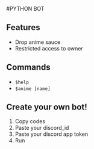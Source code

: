 #PYTHON BOT

## Features

- Drop anime sauce
- Restricted access to owner

## Commands

- `$help`
- `$anime [name]`

## Create your own bot!

1. Copy codes
2. Paste your discord_id
3. Paste your discord app token
4. Run

